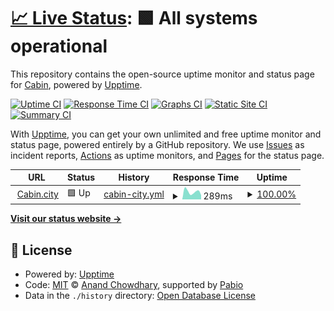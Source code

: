 # [📈 Live Status](https://CabinDAO.github.io/uptime): <!--live status--> **🟩 All systems operational**

This repository contains the open-source uptime monitor and status page for [Cabin](https://cabin.city), powered by [Upptime](https://github.com/upptime/upptime).

[![Uptime CI](https://github.com/CabinDAO/uptime/workflows/Uptime%20CI/badge.svg)](https://github.com/CabinDAO/uptime/actions?query=workflow%3A%22Uptime+CI%22)
[![Response Time CI](https://github.com/CabinDAO/uptime/workflows/Response%20Time%20CI/badge.svg)](https://github.com/CabinDAO/uptime/actions?query=workflow%3A%22Response+Time+CI%22)
[![Graphs CI](https://github.com/CabinDAO/uptime/workflows/Graphs%20CI/badge.svg)](https://github.com/CabinDAO/uptime/actions?query=workflow%3A%22Graphs+CI%22)
[![Static Site CI](https://github.com/CabinDAO/uptime/workflows/Static%20Site%20CI/badge.svg)](https://github.com/CabinDAO/uptime/actions?query=workflow%3A%22Static+Site+CI%22)
[![Summary CI](https://github.com/CabinDAO/uptime/workflows/Summary%20CI/badge.svg)](https://github.com/CabinDAO/uptime/actions?query=workflow%3A%22Summary+CI%22)

With [Upptime](https://upptime.js.org), you can get your own unlimited and free uptime monitor and status page, powered entirely by a GitHub repository. We use [Issues](https://github.com/CabinDAO/uptime/issues) as incident reports, [Actions](https://github.com/CabinDAO/uptime/actions) as uptime monitors, and [Pages](https://CabinDAO.github.io/uptime) for the status page.

<!--start: status pages-->
<!-- This summary is generated by Upptime (https://github.com/upptime/upptime) -->
<!-- Do not edit this manually, your changes will be overwritten -->
<!-- prettier-ignore -->
| URL | Status | History | Response Time | Uptime |
| --- | ------ | ------- | ------------- | ------ |
| <img alt="" src="https://icons.duckduckgo.com/ip3/cabin.city.ico" height="13"> [Cabin.city](https://cabin.city) | 🟩 Up | [cabin-city.yml](https://github.com/CabinDAO/uptime/commits/HEAD/history/cabin-city.yml) | <details><summary><img alt="Response time graph" src="./graphs/cabin-city/response-time-week.png" height="20"> 289ms</summary><br><a href="https://CabinDAO.github.io/uptime/history/cabin-city"><img alt="Response time 369" src="https://img.shields.io/endpoint?url=https%3A%2F%2Fraw.githubusercontent.com%2FCabinDAO%2Fuptime%2FHEAD%2Fapi%2Fcabin-city%2Fresponse-time.json"></a><br><a href="https://CabinDAO.github.io/uptime/history/cabin-city"><img alt="24-hour response time 154" src="https://img.shields.io/endpoint?url=https%3A%2F%2Fraw.githubusercontent.com%2FCabinDAO%2Fuptime%2FHEAD%2Fapi%2Fcabin-city%2Fresponse-time-day.json"></a><br><a href="https://CabinDAO.github.io/uptime/history/cabin-city"><img alt="7-day response time 289" src="https://img.shields.io/endpoint?url=https%3A%2F%2Fraw.githubusercontent.com%2FCabinDAO%2Fuptime%2FHEAD%2Fapi%2Fcabin-city%2Fresponse-time-week.json"></a><br><a href="https://CabinDAO.github.io/uptime/history/cabin-city"><img alt="30-day response time 369" src="https://img.shields.io/endpoint?url=https%3A%2F%2Fraw.githubusercontent.com%2FCabinDAO%2Fuptime%2FHEAD%2Fapi%2Fcabin-city%2Fresponse-time-month.json"></a><br><a href="https://CabinDAO.github.io/uptime/history/cabin-city"><img alt="1-year response time 369" src="https://img.shields.io/endpoint?url=https%3A%2F%2Fraw.githubusercontent.com%2FCabinDAO%2Fuptime%2FHEAD%2Fapi%2Fcabin-city%2Fresponse-time-year.json"></a></details> | <details><summary><a href="https://CabinDAO.github.io/uptime/history/cabin-city">100.00%</a></summary><a href="https://CabinDAO.github.io/uptime/history/cabin-city"><img alt="All-time uptime 100.00%" src="https://img.shields.io/endpoint?url=https%3A%2F%2Fraw.githubusercontent.com%2FCabinDAO%2Fuptime%2FHEAD%2Fapi%2Fcabin-city%2Fuptime.json"></a><br><a href="https://CabinDAO.github.io/uptime/history/cabin-city"><img alt="24-hour uptime 100.00%" src="https://img.shields.io/endpoint?url=https%3A%2F%2Fraw.githubusercontent.com%2FCabinDAO%2Fuptime%2FHEAD%2Fapi%2Fcabin-city%2Fuptime-day.json"></a><br><a href="https://CabinDAO.github.io/uptime/history/cabin-city"><img alt="7-day uptime 100.00%" src="https://img.shields.io/endpoint?url=https%3A%2F%2Fraw.githubusercontent.com%2FCabinDAO%2Fuptime%2FHEAD%2Fapi%2Fcabin-city%2Fuptime-week.json"></a><br><a href="https://CabinDAO.github.io/uptime/history/cabin-city"><img alt="30-day uptime 100.00%" src="https://img.shields.io/endpoint?url=https%3A%2F%2Fraw.githubusercontent.com%2FCabinDAO%2Fuptime%2FHEAD%2Fapi%2Fcabin-city%2Fuptime-month.json"></a><br><a href="https://CabinDAO.github.io/uptime/history/cabin-city"><img alt="1-year uptime 100.00%" src="https://img.shields.io/endpoint?url=https%3A%2F%2Fraw.githubusercontent.com%2FCabinDAO%2Fuptime%2FHEAD%2Fapi%2Fcabin-city%2Fuptime-year.json"></a></details>

<!--end: status pages-->

[**Visit our status website →**](https://CabinDAO.github.io/uptime)

## 📄 License

- Powered by: [Upptime](https://github.com/upptime/upptime)
- Code: [MIT](./LICENSE) © [Anand Chowdhary](https://anandchowdhary.com), supported by [Pabio](https://pabio.com)
- Data in the `./history` directory: [Open Database License](https://opendatacommons.org/licenses/odbl/1-0/)
